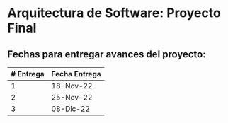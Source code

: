 # Arquitectura de Software: Proyecto Final

## Fechas para entregar avances del proyecto:

| # Entrega | Fecha Entrega |
| ------------- | ------------- |
| 1 | 18-Nov-22 |
| 2 | 25-Nov-22 |
| 3 | 08-Dic-22 |
